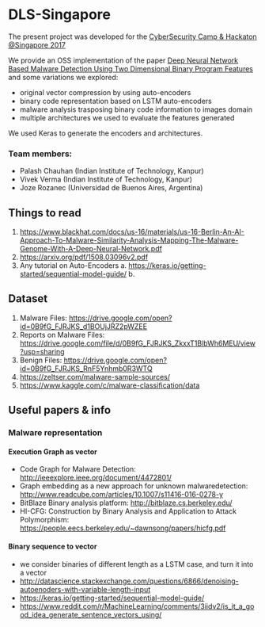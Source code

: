 # DLS-Singapore
The present project was developed for the [CyberSecurity Camp & Hackaton @Singapore 2017](http://www.comp.nus.edu.sg/~tsunami/sg-crc17/pdf/NUS-Workshop-Flyer2.pdf)

We provide an OSS implementation of the paper [Deep Neural Network Based Malware Detection Using Two Dimensional Binary Program Features](https://arxiv.org/pdf/1508.03096v2.pdf) and some variations we explored:
- original vector compression by using auto-encoders
- binary code representation based on LSTM auto-encoders
- malware analysis trasposing binary code information to images domain
- multiple architectures we used to evaluate the features generated

We used Keras to generate the encoders and architectures.

### Team members:
- Palash Chauhan (Indian Institute of Technology, Kanpur)
- Vivek Verma (Indian Institute of Technology, Kanpur)
- Joze Rozanec (Universidad de Buenos Aires, Argentina)


## Things to read
1. https://www.blackhat.com/docs/us-16/materials/us-16-Berlin-An-AI-Approach-To-Malware-Similarity-Analysis-Mapping-The-Malware-Genome-With-A-Deep-Neural-Network.pdf
2. https://arxiv.org/pdf/1508.03096v2.pdf
3. Any tutorial on Auto-Encoders
 a. https://keras.io/getting-started/sequential-model-guide/
 b. 

## Dataset
1. Malware Files: https://drive.google.com/open?id=0B9fG_FJRJKS_d1BOUjJRZ2pWZEE
2. Reports on Malware Files: https://drive.google.com/file/d/0B9fG_FJRJKS_ZkxxT1BlbWh6MEU/view?usp=sharing
3. Benign Files: https://drive.google.com/open?id=0B9fG_FJRJKS_RnF5Ynhmb0R3WTQ
4. https://zeltser.com/malware-sample-sources/
5. https://www.kaggle.com/c/malware-classification/data


## Useful papers & info
### Malware representation
#### Execution Graph as vector
- Code Graph for Malware Detection: http://ieeexplore.ieee.org/document/4472801/
- Graph embedding as a new approach for unknown malwaredetection: http://www.readcube.com/articles/10.1007/s11416-016-0278-y
- BitBlaze Binary analysis platform: http://bitblaze.cs.berkeley.edu/
- HI-CFG: Construction by Binary Analysis and Application to Attack Polymorphism: https://people.eecs.berkeley.edu/~dawnsong/papers/hicfg.pdf
#### Binary sequence to vector
- we consider binaries of different length as a LSTM case, and turn it into a vector
- http://datascience.stackexchange.com/questions/6866/denoising-autoenoders-with-variable-length-input
- https://keras.io/getting-started/sequential-model-guide/
- https://www.reddit.com/r/MachineLearning/comments/3iidv2/is_it_a_good_idea_generate_sentence_vectors_using/

